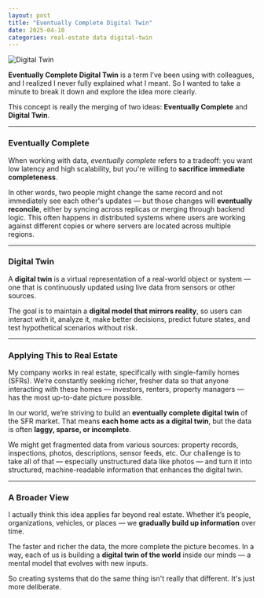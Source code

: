 ```yaml
---
layout: post
title: "Eventually Complete Digital Twin"
date: 2025-04-10
categories: real-estate data digital-twin
---
```

![Digital Twin](/assets/images/digital_twin/digital_twin.webp)

**Eventually Complete Digital Twin** is a term I’ve been using with colleagues, and I realized I never fully explained what I meant. So I wanted to take a minute to break it down and explore the idea more clearly.

This concept is really the merging of two ideas: **Eventually Complete** and **Digital Twin**.

---

### Eventually Complete

When working with data, *eventually complete* refers to a tradeoff: you want low latency and high scalability, but you're willing to **sacrifice immediate completeness**.

In other words, two people might change the same record and not immediately see each other's updates — but those changes will **eventually reconcile**, either by syncing across replicas or merging through backend logic. This often happens in distributed systems where users are working against different copies or where servers are located across multiple regions.

---

### Digital Twin

A **digital twin** is a virtual representation of a real-world object or system — one that is continuously updated using live data from sensors or other sources.

The goal is to maintain a **digital model that mirrors reality**, so users can interact with it, analyze it, make better decisions, predict future states, and test hypothetical scenarios without risk.

---

### Applying This to Real Estate

My company works in real estate, specifically with single-family homes (SFRs). We’re constantly seeking richer, fresher data so that anyone interacting with these homes — investors, renters, property managers — has the most up-to-date picture possible.

In our world, we’re striving to build an **eventually complete digital twin** of the SFR market. That means **each home acts as a digital twin**, but the data is often **laggy, sparse, or incomplete**.

We might get fragmented data from various sources: property records, inspections, photos, descriptions, sensor feeds, etc. Our challenge is to take all of that — especially unstructured data like photos — and turn it into structured, machine-readable information that enhances the digital twin.

---

### A Broader View

I actually think this idea applies far beyond real estate. Whether it’s people, organizations, vehicles, or places — we **gradually build up information** over time.

The faster and richer the data, the more complete the picture becomes. In a way, each of us is building a **digital twin of the world** inside our minds — a mental model that evolves with new inputs.

So creating systems that do the same thing isn't really that different. It's just more deliberate.
